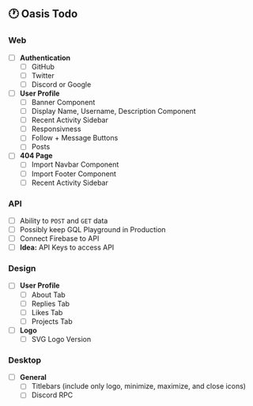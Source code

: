 ## 🕐 Oasis Todo

### Web
- [ ] **Authentication**
  - [ ] GitHub 
  - [ ] Twitter 
  - [ ] Discord or Google 
- [ ] **User Profile**
  - [ ] Banner Component 
  - [ ] Display Name, Username, Description Component
  - [ ] Recent Activity Sidebar
  - [ ] Responsivness 
  - [ ] Follow + Message Buttons
  - [ ] Posts
- [ ] **404 Page**
  - [ ] Import Navbar Component 
  - [ ] Import Footer Component
  - [ ] Recent Activity Sidebar

### API
- [ ] Ability to `POST` and `GET` data
- [ ] Possibly keep GQL Playground in Production  
- [ ] Connect Firebase to API
- [ ] **Idea:** API Keys to access API 

### Design
- [ ] **User Profile**
  - [ ] About Tab 
  - [ ] Replies Tab
  - [ ] Likes Tab
  - [ ] Projects Tab
- [ ] **Logo**
  - [ ] SVG Logo Version

### Desktop
- [ ] **General**
  - [ ] Titlebars (include only logo, minimize, maximize, and close icons)  
  - [ ] Discord RPC
